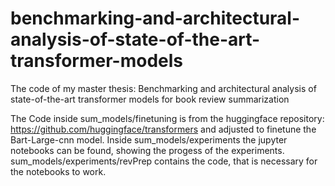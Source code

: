 # benchmarking-and-architectural-analysis-of-state-of-the-art-transformer-models
The code of my master thesis: Benchmarking and architectural analysis of state-of-the-art transformer models for book review summarization

The Code inside sum_models/finetuning is from the huggingface repository: https://github.com/huggingface/transformers and adjusted to finetune the Bart-Large-cnn model. Inside sum_models/experiments the jupyter notebooks can be found, showing the progess of the experiments. sum_models/experiments/revPrep contains the code, that is necessary for the notebooks to work.
